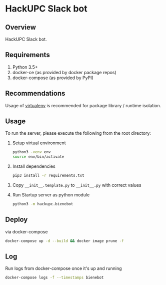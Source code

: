 # HackUPC Slack bot

## Overview
HackUPC Slack bot.

## Requirements
1. Python 3.5+
2. docker-ce (as provided by docker package repos)
3. docker-compose (as provided by PyPI)

## Recommendations
Usage of [virtualenv](https://realpython.com/blog/python/python-virtual-environments-a-primer/) is recommended for package library / runtime isolation.

## Usage
To run the server, please execute the following from the root directory:

1. Setup virtual environment
    ```bash
    python3 -venv env
    source env/bin/activate
    ```

2. Install dependencies
    ```bash
    pip3 install -r requirements.txt
    ```
    
3. Copy `__init__.template.py` to `__init__.py` with correct values

4. Run Startup server as python module
    ```bash
    python3 -m hackupc.bienebot
    ```
    
## Deploy

via docker-compose

```bash
docker-compose up -d --build && docker image prune -f
```

## Log

Run logs from docker-compose once it's up and running

```bash
docker-compose logs -f --timestamps bienebot
```